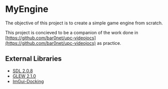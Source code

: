 # MyEngine

The objective of this project is to create a simple game engine from scratch.

This project is concieved to be a companion of the work done in [https://github.com/bar0net/upc-videojocs](https://github.com/bar0net/upc-videojocs) as practice.

## External Libraries

- [SDL 2.0.8](https://www.libsdl.org)
- [GLEW 2.1.0](http://glew.sourceforge.net)
- [ImGui-Docking](https://github.com/ocornut/imgui/tree/docking)